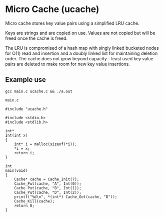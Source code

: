 # Micro Cache (ucache)

Micro cache stores key value pairs using a simplified LRU cache.

Keys are strings and are copied on use. Values are not copied but will
be freed once the cache is freed.

The LRU is compromised of a hash map with singly linked bucketed nodes
for O(1) read and insertion and a doubly linked list for maintaining
deletion order. The cache does not grow beyond capacity -
least used key value pairs are deleted to make room for new key value
insertions.

## Example use

`gcc main.c ucache.c && ./a.out`

`main.c`

```
#include "ucache.h"

#include <stdio.h>
#include <stdlib.h>

int*
Int(int x)
{
    int* i = malloc(sizeof(*i));
    *i = x;
    return i;
}

int
main(void)
{
    Cache* cache = Cache_Init(7);
    Cache_Put(cache, "A", Int(0));
    Cache_Put(cache, "B", Int(1));
    Cache_Put(cache, "D", Int(2));
    printf("%d\n", *(int*) Cache_Get(cache, "D"));
    Cache_Kill(cache);
    return 0;
}
```

